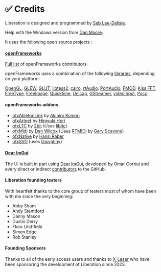 # ✅ Credits

Liberation is designed and programmed by [Seb Lee-Delisle](https://app.gitbook.com/u/ylIaEEh1DCgBfWngNL7qhvoUTQV2).

Help with the Windows version from [Dan Moore](https://www.makeitdoathing.com).&#x20;

It uses the following open source projects :&#x20;

#### [openFrameworks](https://openframeworks.cc)

[Full list](https://github.com/openframeworks/openFrameworks/blob/master/THANKS.md) of openFrameworks contributors

openFrameworks uses a combination of the following [libraries](https://github.com/openframeworks/openFrameworks/blob/master/docs/libraries.md), depending on your platform:

[OpenGL](http://www.opengl.org/), [GLEW](http://glew.sourceforge.net/), [GLUT](http://www.opengl.org/resources/libraries/glut/), [libtess2](https://code.google.com/p/libtess2/), [cairo](http://cairographics.org/), [rtAudio](http://www.music.mcgill.ca/~gary/rtaudio/), [PortAudio](http://www.portaudio.com/), [FMOD](http://www.fmod.org/), [Kiss FFT](http://kissfft.sourceforge.net/), [FreeType](http://freetype.sourceforge.net/index2.html), [FreeImage](http://freeimage.sourceforge.net/), [Quicktime](https://developer.apple.com/standards/classic-quicktime/), [Unicap](http://unicap-imaging.org/), [GStreamer](http://gstreamer.freedesktop.org/), [videoInput](https://github.com/ofTheo/videoInput), [Poco](http://pocoproject.org/)&#x20;

#### openFrameworks addons&#x20;

* [ofxAbletonLink](https://github.com/comoc/ofxAbletonLink) by [Akihiro Komori](https://github.com/comoc)
* [ofxArtnet](https://github.com/hiroyuki/ofxArtnet) by [Hiroyuki Hori](https://github.com/hiroyuki)
* [ofxLTC](https://github.com/2bbb/ofxLTC) by [2bit](https://github.com/2bbb) (Uses [libltc](https://github.com/x42/libltc))&#x20;
* [ofxMidi](https://github.com/danomatika/ofxMidi) by [Dan Wilcox](https://github.com/danomatika) (Uses [RTMIDI](https://github.com/thestk/rtmidi) by [Gary Scavone](https://github.com/garyscavone))
* [ofxNative](https://github.com/kritzikratzi/ofxNative) by [Hansi Raber](https://github.com/kritzikratzi)
* [ofxSVG](https://github.com/openframeworks/openFrameworks/tree/master/addons/ofxSvg) (uses [libsvgtiny](https://source.netsurf-browser.org/libsvgtiny.git/))

#### [Dear ImGui](https://github.com/ocornut/imgui)

The UI is built in part using [Dear ImGui](https://github.com/ocornut/imgui), developed by Omar Cornut and every direct or indirect [contributors](https://github.com/ocornut/imgui/graphs/contributors) to the GitHub.&#x20;

#### Liberation founding testers

With heartfelt thanks to the core group of testers most of whom have been with me since the very beginning:&#x20;

* Abby Shum
* Andy Stentiford
* Danny Mason
* Dustin Derry
* Flora Litchfield
* Simon Edge
* Rob Stanley

#### Founding Sponsors

Thanks to all of the early access users and thanks to [X-Laser](https://x-laser.com) who have been sponsoring the development of Liberation since 2023. &#x20;

